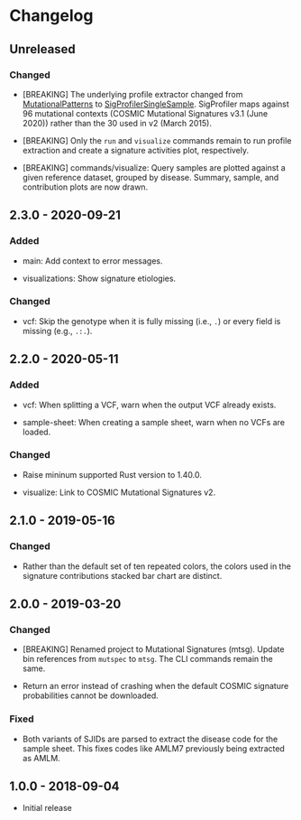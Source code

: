 # Changelog

## Unreleased

### Changed

  * [BREAKING] The underlying profile extractor changed from
    [MutationalPatterns] to [SigProfilerSingleSample]. SigProfiler maps against
    96 mutational contexts (COSMIC Mutational Signatures v3.1 (June 2020))
    rather than the 30 used in v2 (March 2015).

  * [BREAKING] Only the `run` and `visualize` commands remain to run profile
    extraction and create a signature activities plot, respectively.

  * [BREAKING] commands/visualize: Query samples are plotted against a given
    reference dataset, grouped by disease. Summary, sample, and contribution
    plots are now drawn.

[MutationalPatterns]: https://www.bioconductor.org/packages/release/bioc/html/MutationalPatterns.html
[SigProfilerSingleSample]: https://cancer.sanger.ac.uk/cosmic/signatures/sigprofiler.tt

## 2.3.0 - 2020-09-21

### Added

  * main: Add context to error messages.

  * visualizations: Show signature etiologies.

### Changed

  * vcf: Skip the genotype when it is fully missing (i.e., `.`) or every field
    is missing (e.g., `.:.`).

## 2.2.0 - 2020-05-11

### Added

  * vcf: When splitting a VCF, warn when the output VCF already exists.

  * sample-sheet: When creating a sample sheet, warn when no VCFs are loaded.

### Changed

  * Raise mininum supported Rust version to 1.40.0.

  * visualize: Link to COSMIC Mutational Signatures v2.

## 2.1.0 - 2019-05-16

### Changed

  * Rather than the default set of ten repeated colors, the colors used in the
    signature contributions stacked bar chart are distinct.

## 2.0.0 - 2019-03-20

### Changed

  * [BREAKING] Renamed project to Mutational Signatures (mtsg). Update bin
    references from `mutspec` to `mtsg`. The CLI commands remain the same.

  * Return an error instead of crashing when the default COSMIC signature
    probabilities cannot be downloaded.

### Fixed

  * Both variants of SJIDs are parsed to extract the disease code for the
    sample sheet. This fixes codes like AMLM7 previously being extracted as
    AMLM.

## 1.0.0 - 2018-09-04

  * Initial release
